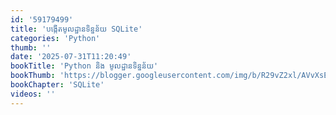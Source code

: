```yaml
---
id: '59179499'
title: 'បង្កើត​មូលដ្ឋាន​ទិន្នន័យ SQLite'
categories: 'Python'
thumb: ''
date: '2025-07-31T11:20:49'
bookTitle: 'Python និង មូលដ្ឋាន​ទិន្នន័យ'
bookThumb: 'https://blogger.googleusercontent.com/img/b/R29vZ2xl/AVvXsEhRuBGq053hDEu02HKp83v--ukQHiuZ6aafqYmkhYBTXgayjEdmEJYrrLizD3Eg30PIg9qJN9XkcxoMdyX0tJfT364jhIgr7EdroN1cUondkCSdW_J2-DDn_hQEV-jobN1WEwr5SfxYQIWHUz-6n562XH_1mMC0arXqanznLh9Dt3iaZI2jSjP8WTWi/s1600/thumb.png'
bookChapter: 'SQLite'
videos: ''
---
```

